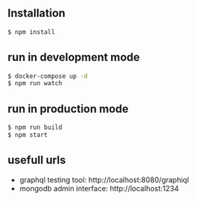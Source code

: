 ## Installation

```bash
$ npm install
```

## run in development mode

```bash
$ docker-compose up -d
$ npm run watch
```

## run in production mode

```bash
$ npm run build
$ npm start
```

## usefull urls

- graphql testing tool: http://localhost:8080/graphiql
- mongodb admin interface: http://localhost:1234